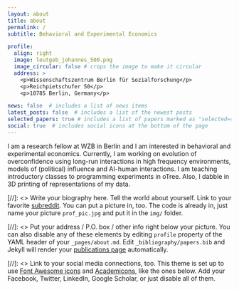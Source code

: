 ```yaml
---
layout: about
title: about
permalink: /
subtitle: Behavioral and Experimental Economics

profile:
  align: right
  image: leutgeb_johannes_500.png
  image_circular: false # crops the image to make it circular
  address: >
    <p>Wissenschaftszentrum Berlin für Sozialforschung</p>
    <p>Reichpietschufer 50</p>
    <p>10785 Berlin, Germany</p>

news: false  # includes a list of news items
latest_posts: false  # includes a list of the newest posts
selected_papers: true # includes a list of papers marked as "selected={true}"
social: true  # includes social icons at the bottom of the page
---
```


I am a research fellow at WZB in Berlin and I am interested in behavioral and experimental economics.  Currently, I am working on evolution of overconfidence using long-run interactions in high frequency environments, models of (political) influence and AI-human interactions. I am teaching introductory classes to programming experiments in oTree. Also, I dabble in 3D printing of representations of my data. 

[//]: <> Write your biography here. Tell the world about yourself. Link to your favorite [subreddit](http://reddit.com). You can put a picture in, too. The code is already in, just name your picture `prof_pic.jpg` and put it in the `img/` folder.

[//]: <> Put your address / P.O. box / other info right below your picture. You can also disable any of these elements by editing `profile` property of the YAML header of your `_pages/about.md`. Edit `_bibliography/papers.bib` and Jekyll will render your [publications page](/al-folio/publications/) automatically.

[//]: <> Link to your social media connections, too. This theme is set up to use [Font Awesome icons](http://fortawesome.github.io/Font-Awesome/) and [Academicons](https://jpswalsh.github.io/academicons/), like the ones below. Add your Facebook, Twitter, LinkedIn, Google Scholar, or just disable all of them.

